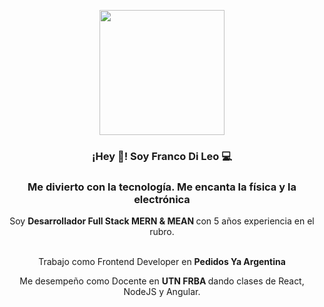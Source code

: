 <p align="center" width="300">
   <img align="center" width="200" src="https://avatars.githubusercontent.com/u/27651332?s=400&u=e8ddd873420e3e81bc0cd94e7ea7233a23f2f0b6&v=4" />
   <h3 align="center">¡Hey 👋! Soy Franco Di Leo 💻</h3>
</p>

<h3 align="center">
   Me divierto con la tecnología. Me encanta la física y la electrónica
</h3>


<p align="center">Soy <strong>Desarrollador Full Stack MERN & MEAN </strong> con 5 años experiencia en el rubro.<br /><br /></p>
<p align="center">
   Trabajo como Frontend Developer en <strong>Pedidos Ya Argentina </strong><br />
</p>

<p align="center">
   Me desempeño como Docente en <strong> UTN FRBA </strong> dando clases de React, NodeJS y Angular.<br />
</p>




